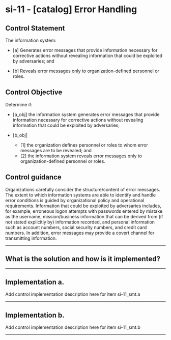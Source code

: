 # si-11 - \[catalog\] Error Handling

## Control Statement

The information system:

- \[a\] Generates error messages that provide information necessary for corrective actions without revealing information that could be exploited by adversaries; and

- \[b\] Reveals error messages only to organization-defined personnel or roles.

## Control Objective

Determine if:

- \[a_obj\] the information system generates error messages that provide information necessary for corrective actions without revealing information that could be exploited by adversaries;

- \[b_obj\]

  - \[1\] the organization defines personnel or roles to whom error messages are to be revealed; and
  - \[2\] the information system reveals error messages only to organization-defined personnel or roles.

## Control guidance

Organizations carefully consider the structure/content of error messages. The extent to which information systems are able to identify and handle error conditions is guided by organizational policy and operational requirements. Information that could be exploited by adversaries includes, for example, erroneous logon attempts with passwords entered by mistake as the username, mission/business information that can be derived from (if not stated explicitly by) information recorded, and personal information such as account numbers, social security numbers, and credit card numbers. In addition, error messages may provide a covert channel for transmitting information.

______________________________________________________________________

## What is the solution and how is it implemented?

<!-- Please leave this section blank and enter implementation details in the parts below. -->

______________________________________________________________________

## Implementation a.

Add control implementation description here for item si-11_smt.a

______________________________________________________________________

## Implementation b.

Add control implementation description here for item si-11_smt.b

______________________________________________________________________
